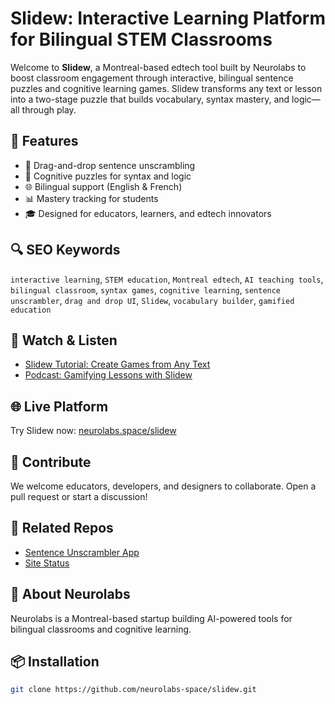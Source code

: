 # Slidew: Interactive Learning Platform for Bilingual STEM Classrooms

Welcome to **Slidew**, a Montreal-based edtech tool built by Neurolabs to boost classroom engagement through interactive, bilingual sentence puzzles and cognitive learning games. Slidew transforms any text or lesson into a two-stage puzzle that builds vocabulary, syntax mastery, and logic—all through play.

## 🚀 Features

- 🧩 Drag-and-drop sentence unscrambling
- 🧠 Cognitive puzzles for syntax and logic
- 🌐 Bilingual support (English & French)
- 📊 Mastery tracking for students
- 🎓 Designed for educators, learners, and edtech innovators

## 🔍 SEO Keywords

`interactive learning`, `STEM education`, `Montreal edtech`, `AI teaching tools`, `bilingual classroom`, `syntax games`, `cognitive learning`, `sentence unscrambler`, `drag and drop UI`, `Slidew`, `vocabulary builder`, `gamified education`

## 🎥 Watch & Listen

- [Slidew Tutorial: Create Games from Any Text](https://www.youtube.com/watch?v=H8AeMd5Cjo4)
- [Podcast: Gamifying Lessons with Slidew](https://www.youtube.com/watch?v=cWhCYEiKdBQ)

## 🌐 Live Platform

Try Slidew now: [neurolabs.space/slidew](https://neurolabs.space/slidew)

## 🤝 Contribute  
We welcome educators, developers, and designers to collaborate. Open a pull request or start a discussion!

## 🔗 Related Repos  
- [Sentence Unscrambler App](https://github.com/neurolabs/sentence-unscrambler)  
- [Site Status](https://github.com/neurolabs/site-status)

## 📍 About Neurolabs  
Neurolabs is a Montreal-based startup building AI-powered tools for bilingual classrooms and cognitive learning.

## 📦 Installation
```bash
git clone https://github.com/neurolabs-space/slidew.git
